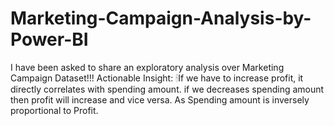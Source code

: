 # Marketing-Campaign-Analysis-by-Power-BI
I have been asked to share an exploratory analysis over Marketing Campaign Dataset!!!   Actionable Insight:  🕯If we have to increase profit, it directly correlates with spending  amount.    if we decreases spending  amount then profit will increase and vice versa. As Spending amount is inversely proportional to Profit.
